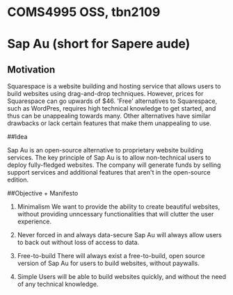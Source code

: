 # COMS4995 OSS, tbn2109

# Sap Au (short for Sapere aude)

## Motivation

Squarespace is a website building and hosting service that allows users to build websites using drag-and-drop techniques. However, prices for Squarespace can go upwards of $46. 'Free' alternatives to Squarespace, such as WordPres, requires high technical knowledge to get started, and thus can be unappealing towards many. Other alternatives have similar drawbacks or lack certain features that make them unappealing to use.

##Idea

Sap Au is an open-source alternative to proprietary website building services. The key principle of Sap Au is to allow non-technical users to deploy fully-fledged websites. The company will generate funds by selling support services and additional features that aren't in the open-source edition.

##Objective + Manifesto

1. Minimalism
We want to provide the ability to create beautiful websites, without providing unncessary functionalities that will clutter the user experience.

2. Never forced in and always data-secure
Sap Au will always allow users to back out  without loss of access to data.

3. Free-to-build
There will always exist a free-to-build, open source version of Sap Au for users to build websites, without paywalls. 

4. Simple
Users will be able to build websites quickly, and without the need of any technical knowledge. 
